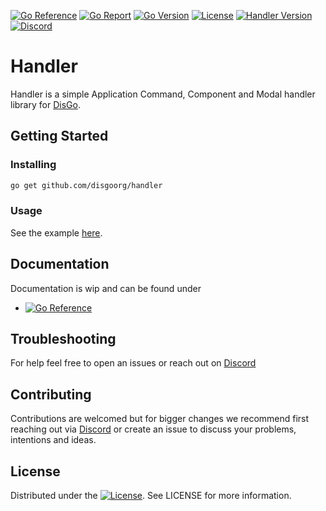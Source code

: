 [![Go Reference](https://pkg.go.dev/badge/github.com/disgoorg/handler.svg)](https://pkg.go.dev/github.com/disgoorg/handler)
[![Go Report](https://goreportcard.com/badge/github.com/disgoorg/handler)](https://goreportcard.com/report/github.com/disgoorg/handler)
[![Go Version](https://img.shields.io/github/go-mod/go-version/disgoorg/handler)](https://golang.org/doc/devel/release.html)
[![License](https://img.shields.io/badge/License-Apache%202.0-blue.svg)](https://github.com/disgoorg/handler/blob/master/LICENSE)
[![Handler Version](https://img.shields.io/github/v/tag/disgoorg/handler?label=release)](https://github.com/disgoorg/handler/releases/latest)
[![Discord](https://discord.com/api/guilds/817327181659111454/widget.png)](https://discord.gg/9tKpqXjYVC)

# Handler

Handler is a simple Application Command, Component and Modal handler library for [DisGo](https://github.com/disgoorg/disgo).

## Getting Started

### Installing

```sh
go get github.com/disgoorg/handler
```

### Usage

See the example [here](https://github.com/disgoorg/handler/tree/master/_example).

## Documentation

Documentation is wip and can be found under

* [![Go Reference](https://pkg.go.dev/badge/github.com/disgoorg/handler.svg)](https://pkg.go.dev/github.com/disgoorg/handler)

## Troubleshooting

For help feel free to open an issues or reach out on [Discord](https://discord.gg/9tKpqXjYVC)

## Contributing

Contributions are welcomed but for bigger changes we recommend first reaching out via [Discord](https://discord.gg/9tKpqXjYVC) or create an issue to discuss your problems, intentions and ideas.

## License

Distributed under the [![License](https://img.shields.io/badge/License-Apache%202.0-blue.svg)](https://github.com/disgoorg/handler/blob/master/LICENSE). See LICENSE for more information.
